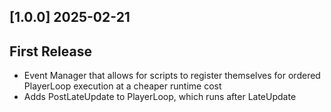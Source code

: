 ## [1.0.0] 2025-02-21
## First Release
- Event Manager that allows for scripts to register themselves for ordered PlayerLoop execution at a cheaper runtime cost
- Adds PostLateUpdate to PlayerLoop, which runs after LateUpdate